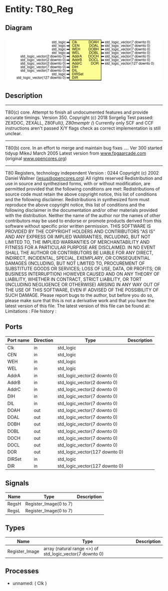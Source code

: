 # Entity: T80_Reg

## Diagram

![Diagram](T80_Reg.svg "Diagram")
## Description

****
T80(c) core. Attempt to finish all undocumented features and provide
             accurate timings.
Version 350.
Copyright (c) 2018 Sorgelig
 Test passed: ZEXDOC, ZEXALL, Z80Full(*), Z80memptr
 (*) Currently only SCF and CCF instructions aren't passed X/Y flags check as
     correct implementation is still unclear.
****
T80(b) core. In an effort to merge and maintain bug fixes ....
Ver 300 started tidyup
MikeJ March 2005
Latest version from www.fpgaarcade.com (original www.opencores.org)
****
T80 Registers, technology independent
Version : 0244
Copyright (c) 2002 Daniel Wallner (jesus@opencores.org)
All rights reserved
Redistribution and use in source and synthezised forms, with or without
modification, are permitted provided that the following conditions are met:
Redistributions of source code must retain the above copyright notice,
this list of conditions and the following disclaimer.
Redistributions in synthesized form must reproduce the above copyright
notice, this list of conditions and the following disclaimer in the
documentation and/or other materials provided with the distribution.
Neither the name of the author nor the names of other contributors may
be used to endorse or promote products derived from this software without
specific prior written permission.
THIS SOFTWARE IS PROVIDED BY THE COPYRIGHT HOLDERS AND CONTRIBUTORS "AS IS"
AND ANY EXPRESS OR IMPLIED WARRANTIES, INCLUDING, BUT NOT LIMITED TO,
THE IMPLIED WARRANTIES OF MERCHANTABILITY AND FITNESS FOR A PARTICULAR
PURPOSE ARE DISCLAIMED. IN NO EVENT SHALL THE AUTHOR OR CONTRIBUTORS BE
LIABLE FOR ANY DIRECT, INDIRECT, INCIDENTAL, SPECIAL, EXEMPLARY, OR
CONSEQUENTIAL DAMAGES (INCLUDING, BUT NOT LIMITED TO, PROCUREMENT OF
SUBSTITUTE GOODS OR SERVICES; LOSS OF USE, DATA, OR PROFITS; OR BUSINESS
INTERRUPTION) HOWEVER CAUSED AND ON ANY THEORY OF LIABILITY, WHETHER IN
CONTRACT, STRICT LIABILITY, OR TORT (INCLUDING NEGLIGENCE OR OTHERWISE)
ARISING IN ANY WAY OUT OF THE USE OF THIS SOFTWARE, EVEN IF ADVISED OF THE
POSSIBILITY OF SUCH DAMAGE.
Please report bugs to the author, but before you do so, please
make sure that this is not a derivative work and that
you have the latest version of this file.
The latest version of this file can be found at:
Limitations :
File history :
## Ports

| Port name | Direction | Type                           | Description |
| --------- | --------- | ------------------------------ | ----------- |
| Clk       | in        | std_logic                      |             |
| CEN       | in        | std_logic                      |             |
| WEH       | in        | std_logic                      |             |
| WEL       | in        | std_logic                      |             |
| AddrA     | in        | std_logic_vector(2 downto 0)   |             |
| AddrB     | in        | std_logic_vector(2 downto 0)   |             |
| AddrC     | in        | std_logic_vector(2 downto 0)   |             |
| DIH       | in        | std_logic_vector(7 downto 0)   |             |
| DIL       | in        | std_logic_vector(7 downto 0)   |             |
| DOAH      | out       | std_logic_vector(7 downto 0)   |             |
| DOAL      | out       | std_logic_vector(7 downto 0)   |             |
| DOBH      | out       | std_logic_vector(7 downto 0)   |             |
| DOBL      | out       | std_logic_vector(7 downto 0)   |             |
| DOCH      | out       | std_logic_vector(7 downto 0)   |             |
| DOCL      | out       | std_logic_vector(7 downto 0)   |             |
| DOR       | out       | std_logic_vector(127 downto 0) |             |
| DIRSet    | in        | std_logic                      |             |
| DIR       | in        | std_logic_vector(127 downto 0) |             |
## Signals

| Name  | Type                   | Description |
| ----- | ---------------------- | ----------- |
| RegsH | Register_Image(0 to 7) |             |
| RegsL | Register_Image(0 to 7) |             |
## Types

| Name           | Type                                                      | Description |
| -------------- | --------------------------------------------------------- | ----------- |
| Register_Image | array (natural range <>) of std_logic_vector(7 downto 0)  |             |
## Processes
- unnamed: ( Clk )

